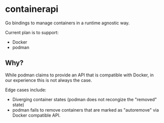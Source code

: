 # containerapi

Go bindings to manage containers in a runtime agnostic way.

Current plan is to support:

* Docker
* podman

## Why?

While podman claims to provide an API that is compatible with Docker, in our experience this is not always the case.

Edge cases include:
* Diverging container states (podman does not recongize the "removed" state)
* podman fails to remove containers that are marked as "autoremove" via Docker compatible API.
